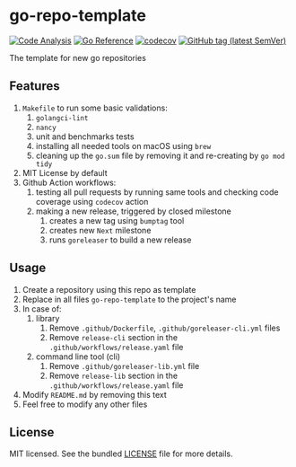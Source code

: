 # go-repo-template

[![Code Analysis](https://github.com/sv-tools/go-repo-template/actions/workflows/checks.yaml/badge.svg)](https://github.com/sv-tools/go-repo-template/actions/workflows/checks.yaml)
[![Go Reference](https://pkg.go.dev/badge/github.com/sv-tools/go-repo-template.svg)](https://pkg.go.dev/github.com/sv-tools/go-repo-template)
[![codecov](https://codecov.io/gh/sv-tools/go-repo-template/branch/main/graph/badge.svg?token=0XVOTDR1CW)](https://codecov.io/gh/sv-tools/go-repo-template)
[![GitHub tag (latest SemVer)](https://img.shields.io/github/v/tag/sv-tools/go-repo-template?style=flat)](https://github.com/sv-tools/go-repo-template/releases)

The template for new go repositories

## Features

1. `Makefile` to run some basic validations:
   1. `golangci-lint`
   2. `nancy`
   3. unit and benchmarks tests
   4. installing all needed tools on macOS using `brew`
   5. cleaning up the `go.sum` file by removing it and re-creating by `go mod tidy`
2. MIT License by default
3. Github Action workflows:
   1. testing all pull requests by running same tools and checking code coverage using `codecov` action
   2. making a new release, triggered by closed milestone
      1. creates a new tag using `bumptag` tool
      2. creates new `Next` milestone
      3. runs `goreleaser` to build a new release

## Usage

1. Create a repository using this repo as template
2. Replace in all files `go-repo-template` to the project's name
3. In case of:
   1. library
       1. Remove `.github/Dockerfile`, `.github/goreleaser-cli.yml` files
       2. Remove `release-cli` section in the `.github/workflows/release.yaml` file
   2. command line tool (cli)
      1. Remove `.github/goreleaser-lib.yml` file
      2. Remove `release-lib` section in the `.github/workflows/release.yaml` file
4. Modify `README.md` by removing this text
5. Feel free to modify any other files


## License

MIT licensed. See the bundled [LICENSE](LICENSE) file for more details.
